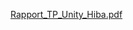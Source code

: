 [Rapport_TP_Unity_Hiba.pdf](https://github.com/user-attachments/files/23246712/Rapport_TP_Unity_Hiba.pdf)
